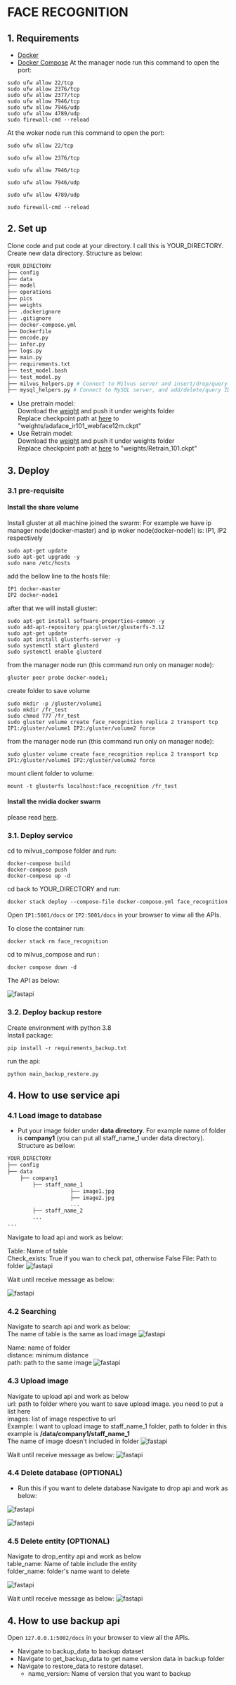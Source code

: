 # FACE RECOGNITION

## 1. Requirements
- [Docker](https://docs.docker.com/engine/install/)
- [Docker Compose](https://docs.docker.com/compose/install/)
At the manager node run this command to open the port:
```
sudo ufw allow 22/tcp
sudo ufw allow 2376/tcp
sudo ufw allow 2377/tcp
sudo ufw allow 7946/tcp
sudo ufw allow 7946/udp
sudo ufw allow 4789/udp
sudo firewall-cmd --reload
```
At the woker node run this command to open the port:
```
sudo ufw allow 22/tcp

sudo ufw allow 2376/tcp

sudo ufw allow 7946/tcp

sudo ufw allow 7946/udp

sudo ufw allow 4789/udp

sudo firewall-cmd --reload
```

## 2. Set up
Clone code and put code at your directory. I call this is YOUR_DIRECTORY. Create new data directory. Structure as below:
```bash
YOUR_DIRECTORY
├── config
├── data
├── model
├── operations
├── pics
├── weights
├── .dockerignore
├── .gitignore
├── docker-compose.yml
├── Dockerfile
├── encode.py
├── infer.py
├── logs.py
├── main.py
├── requirements.txt
├── test_model.bash
├── test_model.py
├── milvus_helpers.py # Connect to Milvus server and insert/drop/query vectors in Milvus.
├── mysql_helpers.py # Connect to MySQL server, and add/delete/query IDs and object information.
```

- Use pretrain model:   
Download the [weight](https://drive.google.com/file/d/1ZUA02NPt_nElbFlsTpJofCTxgE1gdYhP/view?usp=sharing) and push it under weights folder  
Replace checkpoint path at [here](https://github.com/Lill98/face_recognition/blob/de10d6e72fd769b7972750405c22dd0047ea38d8/main.py#L41) to "weights/adaface_ir101_webface12m.ckpt"
- Use Retrain model:  
Download the [weight](https://drive.google.com/file/d/1BDBwt-ZNydUavfnFfNO9HQEXR6SC1kLP/view?usp=sharing) and push it under weights folder  
Replace checkpoint path at [here](https://github.com/Lill98/face_recognition/blob/de10d6e72fd769b7972750405c22dd0047ea38d8/main.py#L41) to "weights/Retrain_101.ckpt"


## 3. Deploy
### 3.1 pre-requisite
#### Install the share volume
Install gluster at all machine joined the swarm: 
For example we have ip manager node(docker-master) and ip woker node(docker-node1) is: IP1, IP2 respectively 
```
sudo apt-get update
sudo apt-get upgrade -y
sudo nano /etc/hosts
```
add the bellow line to the hosts file:  
```
IP1 docker-master
IP2 docker-node1
```
after that we will install gluster:
```
sudo apt-get install software-properties-common -y
sudo add-apt-repository ppa:gluster/glusterfs-3.12
sudo apt-get update
sudo apt install glusterfs-server -y
sudo systemctl start glusterd
sudo systemctl enable glusterd
```
from the manager node run (this command run only on manager node):
```
gluster peer probe docker-node1;

```
create folder to save volume
```
sudo mkdir -p /gluster/volume1
sudo mkdir /fr_test
sudo chmod 777 /fr_test
sudo gluster volume create face_recognition replica 2 transport tcp IP1:/gluster/volume1 IP2:/gluster/volume2 force

```
from the manager node run (this command run only on manager node):
```
sudo gluster volume create face_recognition replica 2 transport tcp IP1:/gluster/volume1 IP2:/gluster/volume2 force
```

mount client folder to volume:
```
mount -t glusterfs localhost:face_recognition /fr_test
```

#### Install the nvidia docker swarm

please read [here](https://gist.github.com/coltonbh/374c415517dbeb4a6aa92f462b9eb287).

### 3.1. Deploy service


cd to milvus_compose folder and run:
```
docker-compose build
docker-compose push
docker-compose up -d
```
cd back to YOUR_DIRECTORY and run:
```
docker stack deploy --compose-file docker-compose.yml face_recognition
```
Open `IP1:5001/docs` or `IP2:5001/docs` in your browser to view all the APIs.

To close the container run:
```
docker stack rm face_recognition

```

cd to milvus_compose and run :
```
docker compose down -d
```
The API as below:

![fastapi](pics/api.png)

### 3.2. Deploy backup restore
Create environment with python 3.8  
Install package:  
```
pip install -r requirements_backup.txt
```
run the api:
```
python main_backup_restore.py
```

## 4. How to use service api

### 4.1 Load image to database 
- Put your image folder under **data directory**. For example name of folder is **company1** (you can put all staff_name_1 under data directory). Structure as bellow:

```bash
YOUR_DIRECTORY
├── config
├── data
    ├── company1
        ├── staff_name_1
                    ├── image1.jpg
                    ├── image2.jpg
                    ...
        ├── staff_name_2
        ...
...
```
Navigate to load api and work as below:
<!-- 
![fastapi](pics/API4.png)
Path to image folder in this example is **/data/company1** -->
Table: Name of table  
Check_exists: True if you wan to check pat, otherwise False
File: Path to folder 
![fastapi](pics/api5.png)

Wait until receive message as below:

![fastapi](pics/API6.png)

### 4.2 Searching
Navigate to search api and work as below:  
The name of table is the same as load image 
![fastapi](pics/API7.png)

Name: name of folder  
distance: minimum distance  
path: path to the same image
![fastapi](pics/API8.png)

### 4.3 Upload image
Navigate to upload api and work as below      
url: path to folder where you want to save upload image. you need to put a list here  
images: list of image respective to url  
Example: I want to upload image to staff_name_1 folder, path to folder in this example is **/data/company1/staff_name_1**  
The name of image doesn't included in folder
![fastapi](pics/API10.png)

Wait until receive message as below:
![fastapi](pics/API12.png)

### 4.4 Delete database (OPTIONAL)
- Run this if you want to delete database
Navigate to drop api and work as below:

![fastapi](pics/API2.png)

![fastapi](pics/API3.png)

### 4.5 Delete entity (OPTIONAL)
Navigate to drop_entity api and work as below  
table_name: Name of table include the entity   
folder_name: folder's name want to delete

![fastapi](pics/API11.png)

Wait until receive message as below:
![fastapi](pics/API13.png)

## 4. How to use backup api
Open `127.0.0.1:5002/docs` in your browser to view all the APIs.

- Navigate to backup_data to backup dataset
- Navigate to get_backup_data to get name version data in backup folder
- Navigate to restore_data to restore dataset.
  + name_version: Name of version that you want to backup  